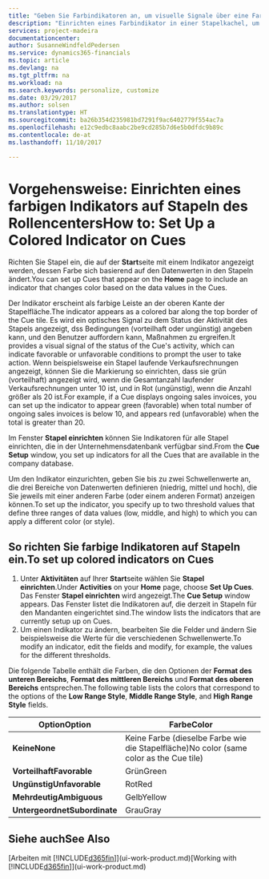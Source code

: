 ```yaml
---
title: "Geben Sie Farbindikatoren an, um visuelle Signale über eine Farbaktivität anzupassen | Microsoft Docs"
description: "Einrichten eines Farbindikator in einer Stapelkachel, um ein personalisiertes visuelles Signal der Farb-Aktivität zu erhalten."
services: project-madeira
documentationcenter: 
author: SusanneWindfeldPedersen
ms.service: dynamics365-financials
ms.topic: article
ms.devlang: na
ms.tgt_pltfrm: na
ms.workload: na
ms.search.keywords: personalize, customize
ms.date: 03/29/2017
ms.author: solsen
ms.translationtype: HT
ms.sourcegitcommit: ba26b354d235981bd7291f9ac6402779f554ac7a
ms.openlocfilehash: e12c9edbc8aabc2be9cd285b7d6e5b0dfdc9b89c
ms.contentlocale: de-at
ms.lasthandoff: 11/10/2017

---
```

# <a name="how-to-set-up-a-colored-indicator-on-cues"></a><span data-ttu-id="34668-103">Vorgehensweise: Einrichten eines farbigen Indikators auf Stapeln des Rollencenters</span><span class="sxs-lookup"><span data-stu-id="34668-103">How to: Set Up a Colored Indicator on Cues</span></span>
<span data-ttu-id="34668-104">Richten Sie Stapel ein, die auf der **Start**seite mit einem Indikator angezeigt werden, dessen Farbe sich basierend auf den Datenwerten in den Stapeln ändert.</span><span class="sxs-lookup"><span data-stu-id="34668-104">You can set up Cues that appear on the **Home** page to include an indicator that changes color based on the data values in the Cues.</span></span>

<span data-ttu-id="34668-105">Der Indikator erscheint als farbige Leiste an der oberen Kante der Stapelfläche.</span><span class="sxs-lookup"><span data-stu-id="34668-105">The indicator appears as a colored bar along the top border of the Cue tile.</span></span> <span data-ttu-id="34668-106">Es wird ein optisches Signal zu dem Status der Aktivität des Stapels angezeigt, dss Bedingungen (vorteilhaft oder ungünstig) angeben kann, und den Benutzer auffordern kann, Maßnahmen zu ergreifen.</span><span class="sxs-lookup"><span data-stu-id="34668-106">It provides a visual signal of the status of the Cue's activity, which can indicate favorable or unfavorable conditions to prompt the user to take action.</span></span> <span data-ttu-id="34668-107">Wenn beispielsweise ein Stapel laufende Verkaufsrechnungen angezeigt, können Sie die Markierung so einrichten, dass sie grün (vorteilhaft) angezeigt wird, wenn die Gesamtanzahl laufender Verkaufsrechnungen unter 10 ist, und in Rot (ungünstig), wenn die Anzahl größer als 20 ist.</span><span class="sxs-lookup"><span data-stu-id="34668-107">For example, if a Cue displays ongoing sales invoices, you can set up the indicator to appear green (favorable) when total number of ongoing sales invoices is below 10, and appears red (unfavorable) when the total is greater than 20.</span></span>

<span data-ttu-id="34668-108">Im Fenster **Stapel einrichten** können Sie Indikatoren für alle Stapel einrichten, die in der Unternehmensdatenbank verfügbar sind.</span><span class="sxs-lookup"><span data-stu-id="34668-108">From the **Cue Setup** window, you set up indicators for all the Cues that are available in the company database.</span></span>

<span data-ttu-id="34668-109">Um den Indikator einzurichten, geben Sie bis zu zwei Schwellenwerte an, die drei Bereiche von Datenwerten definieren (niedrig, mittel und hoch), die Sie jeweils mit einer anderen Farbe (oder einem anderen Format) anzeigen können.</span><span class="sxs-lookup"><span data-stu-id="34668-109">To set up the indicator, you specify up to two threshold values that define three ranges of data values (low, middle, and high) to which you can apply a different color (or style).</span></span>

## <a name="to-set-up-colored-indicators-on-cues"></a><span data-ttu-id="34668-110">So richten Sie farbige Indikatoren auf Stapeln ein.</span><span class="sxs-lookup"><span data-stu-id="34668-110">To set up colored indicators on Cues</span></span>
1. <span data-ttu-id="34668-111">Unter **Aktivitäten** auf Ihrer **Start**seite wählen Sie **Stapel einrichten**.</span><span class="sxs-lookup"><span data-stu-id="34668-111">Under **Activities** on your **Home** page, choose **Set Up Cues**.</span></span>  
   <span data-ttu-id="34668-112">Das Fenster **Stapel einrichten** wird angezeigt.</span><span class="sxs-lookup"><span data-stu-id="34668-112">The **Cue Setup** window appears.</span></span> <span data-ttu-id="34668-113">Das Fenster listet die Indikatoren auf, die derzeit in Stapeln für den Mandanten eingerichtet sind.</span><span class="sxs-lookup"><span data-stu-id="34668-113">The window lists the indicators that are currently setup up on Cues.</span></span>
2. <span data-ttu-id="34668-114">Um einen Indikator zu ändern, bearbeiten Sie die Felder und ändern Sie beispielsweise die Werte für die verschiedenen Schwellenwerte.</span><span class="sxs-lookup"><span data-stu-id="34668-114">To modify an indicator, edit the fields and modify, for example, the values for the different thresholds.</span></span>  

<span data-ttu-id="34668-115">Die folgende Tabelle enthält die Farben, die den Optionen der **Format des unteren Bereichs**, **Format des mittleren Bereichs** und **Format des oberen Bereichs** entsprechen.</span><span class="sxs-lookup"><span data-stu-id="34668-115">The following table lists the colors that correspond to the options of the **Low Range Style**, **Middle Range Style**, and **High Range Style** fields.</span></span>

| <span data-ttu-id="34668-116">Option</span><span class="sxs-lookup"><span data-stu-id="34668-116">Option</span></span> | <span data-ttu-id="34668-117">Farbe</span><span class="sxs-lookup"><span data-stu-id="34668-117">Color</span></span> |
| --- | --- |
| <span data-ttu-id="34668-118">**Keine**</span><span class="sxs-lookup"><span data-stu-id="34668-118">**None**</span></span> |<span data-ttu-id="34668-119">Keine Farbe (dieselbe Farbe wie die Stapelfläche)</span><span class="sxs-lookup"><span data-stu-id="34668-119">No color (same color as the Cue tile)</span></span>|
| <span data-ttu-id="34668-120">**Vorteilhaft**</span><span class="sxs-lookup"><span data-stu-id="34668-120">**Favorable**</span></span> |<span data-ttu-id="34668-121">Grün</span><span class="sxs-lookup"><span data-stu-id="34668-121">Green</span></span> |
| <span data-ttu-id="34668-122">**Ungünstig**</span><span class="sxs-lookup"><span data-stu-id="34668-122">**Unfavorable**</span></span> |<span data-ttu-id="34668-123">Rot</span><span class="sxs-lookup"><span data-stu-id="34668-123">Red</span></span> |
| <span data-ttu-id="34668-124">**Mehrdeutig**</span><span class="sxs-lookup"><span data-stu-id="34668-124">**Ambiguous**</span></span> |<span data-ttu-id="34668-125">Gelb</span><span class="sxs-lookup"><span data-stu-id="34668-125">Yellow</span></span> |
| <span data-ttu-id="34668-126">**Untergeordnet**</span><span class="sxs-lookup"><span data-stu-id="34668-126">**Subordinate**</span></span> |<span data-ttu-id="34668-127">Grau</span><span class="sxs-lookup"><span data-stu-id="34668-127">Gray</span></span> |

## <a name="see-also"></a><span data-ttu-id="34668-128">Siehe auch</span><span class="sxs-lookup"><span data-stu-id="34668-128">See Also</span></span>
<span data-ttu-id="34668-129">[Arbeiten mit [!INCLUDE[d365fin](includes/d365fin_md.md)]](ui-work-product.md)</span><span class="sxs-lookup"><span data-stu-id="34668-129">[Working with [!INCLUDE[d365fin](includes/d365fin_md.md)]](ui-work-product.md)</span></span>

